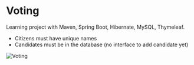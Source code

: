 # Voting

Learning project with Maven, Spring Boot, Hibernate, MySQL, Thymeleaf.

- Citizens must have unique names
- Candidates must be in the database (no interface to add candidate yet)

![Voting](https://user-images.githubusercontent.com/49834667/60890018-13d99780-a263-11e9-845c-3b98c4cd26aa.png)
